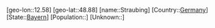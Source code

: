 ﻿---
location: [48.88,12.58]
type: City
tags:
- geo/City


SpocWebEntityId: 34612
isDeleted: false
confidential: public

---
[geo-lon::12.58]
[geo-lat::48.88]
[name::Straubing]
[Country::[Germany](geo/Continent/Europe/Germany.md)]
[State::[Bayern](geo/Continent/Europe/Germany/Bayern.md)]
[Population::]
[Unknown::]

